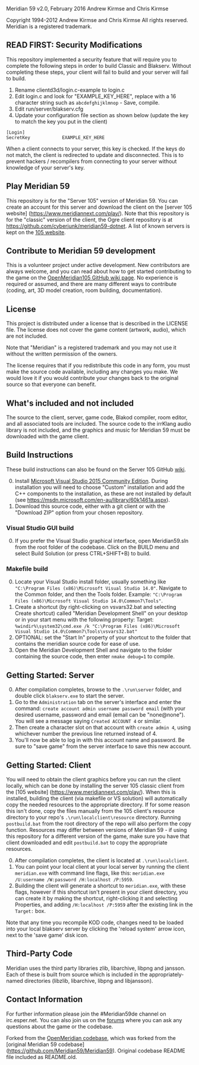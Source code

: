 Meridian 59 v2.0, February 2016
Andrew Kirmse and Chris Kirmse

Copyright 1994-2012 Andrew Kirmse and Chris Kirmse
All rights reserved.  Meridian is a registered trademark.

READ FIRST: Security Modifications
--------------
This repository implemented a security feature that will require you to complete the following steps in order to build Classic and Blakserv. Without completing these steps, your client will fail to build and your server will fail to build.

1. Rename clientd3d/login.c-example to login.c
2. Edit login.c and look for "EXAMPLE_KEY_HERE", replace with a 16 character string such as `abcdefghijklmnop` - Save, compile.
3. Edit run/server/blakserv.cfg
4. Update your configuration file section as shown below (update the key to match the key you put in the client)
```
[Login]              
SecretKey            EXAMPLE_KEY_HERE
```

When a client connects to your server, this key is checked. If the keys do not match, the client is redirected to update and disconnected. This is to prevent hackers / recompilers from connecting to your server without knowledge of your server's key.

Play Meridian 59
--------------
This repository is for the "Server 105" version of Meridian 59.
You can create an account for this server and download the client on
the [server 105 website] (https://www.meridiannext.com/play/). Note that this
repository is for the "classic" version of the client, the Ogre client
repository is at https://github.com/cyberjunk/meridian59-dotnet. A list of known
servers is kept on the [105 website](https://www.meridiannext.com/community/).


Contribute to Meridian 59 development
--------------
This is a volunteer project under active development. New contributors are
always welcome, and you can read about how to get started contributing to the
game on the [OpenMeridian105 GitHub wiki page](https://github.com/OpenMeridian105/Meridian59/wiki).
No experience is required or assumed, and there are many different ways to
contribute (coding, art, 3D model creation, room building, documentation).


License
--------------
This project is distributed under a license that is described in the
LICENSE file.  The license does not cover the game content (artwork, audio),
which are not included.

Note that "Meridian" is a registered trademark and you may not use it
without the written permission of the owners.

The license requires that if you redistribute this code in any form,
you must make the source code available, including any changes you
make.  We would love it if you would contribute your changes back to
the original source so that everyone can benefit.


What's included and not included
--------------
The source to the client, server, game code, Blakod compiler, room
editor, and all associated tools are included.  The source code to
the irrKlang audio library is not included, and the graphics and music
for Meridian 59 must be downloaded with the game client.


Build Instructions
--------------
These build instructions can also be found on the Server 105 GitHub
[wiki](https://github.com/OpenMeridian105/Meridian59/wiki/Build-Instructions).

0. Install [Microsoft Visual Studio 2015 Community Edition](https://www.visualstudio.com/en-us/downloads/download-visual-studio-vs.aspx).
During installation you will need to choose "Custom" installation and add the
C++ components to the installation, as these are not installed by default (see https://msdn.microsoft.com/en-au/library/60k1461a.aspx).
0. Download this source code, either with a git client or with the
"Download ZIP" option from your chosen repository.

### Visual Studio GUI build
0. If you prefer the Visual Studio graphical interface, open
Meridian59.sln from the root folder of the codebase. Click on the
BUILD menu and select Build Solution (or press CTRL+SHIFT+B) to build.

### Makefile build
0. Locate your Visual Studio install folder, usually something like
`"C:\Program Files (x86)\Microsoft Visual Studio 14.0"`.
Navigate to the Common folder, and then the Tools folder. Example:
`"C:\Program Files (x86)\Microsoft Visual Studio 14.0\Common7\Tools"`.
0. Create a shortcut (by right-clicking on vsvars32.bat and selecting
Create shortcut) called "Meridian Development Shell" on your desktop
or in your start menu with the following property:
Target: `%windir%\system32\cmd.exe /k "C:\Program Files (x86)\Microsoft
Visual Studio 14.0\Common7\Tools\vsvars32.bat"`
0. OPTIONAL: set the "Start In" property of your shortcut to the folder
that contains the meridian source code for ease of use.
0. Open the Meridian Development Shell and navigate to the folder
containing the source code, then enter `nmake debug=1` to compile.

Getting Started: Server
--------------
0. After compilation completes, browse to the `.\run\server` folder,
and double click `blakserv.exe` to start the server.
0. Go to the `Administration` tab on the server's interface and enter
the command: `create account admin username password email` (with your
desired username, password and email (email can be "none@none").
You will see a message saying `Created ACCOUNT 4` or similar.
0. Then create a character slot on that account with `create admin 4`,
using whichever number the previous line returned instead of 4.
0. You'll now be able to log in with this account name and password.
Be sure to "save game" from the server interface to save this new
account.

Getting Started: Client
--------------
You will need to obtain the client graphics before you can run the
client locally, which can be done by installing the server 105 classic client
from the [105 website] (https://www.meridiannext.com/play/).
When this is installed, building the client (via makefile or VS
solution) will automatically copy the needed resources to the
appropriate directory. If for some reason this isn't done, copy
the files manually from the 105 client's resource directory to
your repo's `.\run\localclient\resource` directory. Running `postbuild.bat`
from the root directory of the repo will also perform the copy function.
Resources may differ between versions of Meridian 59 - if using this
repository for a different version of the game, make sure you have that
client downloaded and edit `postbuild.bat` to copy the appropriate
resources.

0. After compilation completes, the client is located at
`.\run\localclient`.
0. You can point your local client at your local server by running the
client `meridian.exe` with command line flags, like this:
`meridian.exe /U:username /W:password /H:localhost /P:5959`.
0. Building the client will generate a shortcut to `meridian.exe`,
with these flags, however if this shortcut isn't present in your
client directory, you can create it by making the shortcut,
right-clicking it and selecting Properties, and adding
`/H:localhost /P:5959` after the existing link in the `Target:` box.

Note that any time you recompile KOD code, changes need to be loaded
into your local blakserv server by clicking the 'reload system' arrow
icon, next to the 'save game' disk icon.

Third-Party Code
--------------
Meridian uses the third party libraries zlib, libarchive, libpng and jansson.
Each of these is built from source which is included in the appropriately-named
directories (libzlib, libarchive, libpng and libjansson).

Contact Information
--------------
For further information please join the #Meridian59de channel on
irc.esper.net. You can also join us on the [forums](https://www.meridiannext.com/phpbb3/)
where you can ask any questions about the game or the codebase.

Forked from the [OpenMeridian codebase](https://github.com/OpenMeridian/Meridian59),
which was forked from the [original Meridian 59 codebase]
(https://github.com/Meridian59/Meridian59). Original codebase
README file included as README.old.
